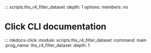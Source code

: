 ::: scripts.ths_r4_filter_dataset
    :depth: 1
    options:
        members: no

# Click CLI documentation

::: mkdocs-click
    :module: scripts.ths_r4_filter_dataset
    :command: main
    :prog_name: ths_r4_filter_dataset
    :depth: 1
